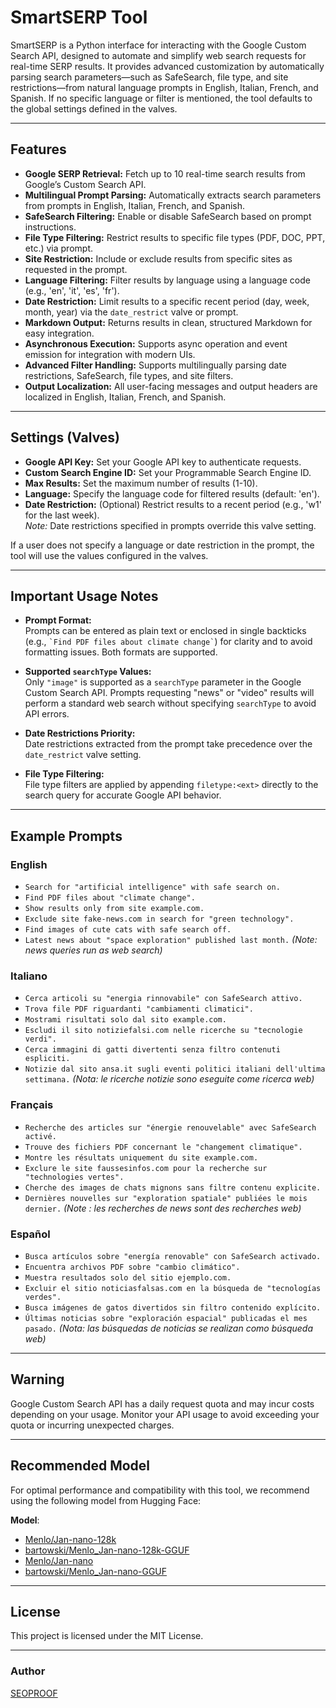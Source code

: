 # SmartSERP Tool

SmartSERP is a Python interface for interacting with the Google Custom Search API, designed to automate and simplify web search requests for real-time SERP results. It provides advanced customization by automatically parsing search parameters—such as SafeSearch, file type, and site restrictions—from natural language prompts in English, Italian, French, and Spanish. If no specific language or filter is mentioned, the tool defaults to the global settings defined in the valves.

---

## Features

- **Google SERP Retrieval:** Fetch up to 10 real-time search results from Google’s Custom Search API.
- **Multilingual Prompt Parsing:** Automatically extracts search parameters from prompts in English, Italian, French, and Spanish.
- **SafeSearch Filtering:** Enable or disable SafeSearch based on prompt instructions.
- **File Type Filtering:** Restrict results to specific file types (PDF, DOC, PPT, etc.) via prompt.
- **Site Restriction:** Include or exclude results from specific sites as requested in the prompt.
- **Language Filtering:** Filter results by language using a language code (e.g., 'en', 'it', 'es', 'fr').
- **Date Restriction:** Limit results to a specific recent period (day, week, month, year) via the `date_restrict` valve or prompt.
- **Markdown Output:** Returns results in clean, structured Markdown for easy integration.
- **Asynchronous Execution:** Supports async operation and event emission for integration with modern UIs.
- **Advanced Filter Handling:** Supports multilingually parsing date restrictions, SafeSearch, file types, and site filters.
- **Output Localization:** All user-facing messages and output headers are localized in English, Italian, French, and Spanish.

---

## Settings (Valves)

- **Google API Key:** Set your Google API key to authenticate requests.
- **Custom Search Engine ID:** Set your Programmable Search Engine ID.
- **Max Results:** Set the maximum number of results (1-10).
- **Language:** Specify the language code for filtered results (default: 'en').
- **Date Restriction:** (Optional) Restrict results to a recent period (e.g., 'w1' for the last week).  
  *Note:* Date restrictions specified in prompts override this valve setting.

If a user does not specify a language or date restriction in the prompt, the tool will use the values configured in the valves.

---

## Important Usage Notes

- **Prompt Format:**  
  Prompts can be entered as plain text or enclosed in single backticks (e.g., `` `Find PDF files about climate change` ``) for clarity and to avoid formatting issues. Both formats are supported.

- **Supported `searchType` Values:**  
  Only `"image"` is supported as a `searchType` parameter in the Google Custom Search API. Prompts requesting "news" or "video" results will perform a standard web search without specifying `searchType` to avoid API errors.

- **Date Restrictions Priority:**  
  Date restrictions extracted from the prompt take precedence over the `date_restrict` valve setting.

- **File Type Filtering:**  
  File type filters are applied by appending `filetype:<ext>` directly to the search query for accurate Google API behavior.

---

## Example Prompts

### English
- `Search for "artificial intelligence" with safe search on.`
- `Find PDF files about "climate change".`
- `Show results only from site example.com.`
- `Exclude site fake-news.com in search for "green technology".`
- `Find images of cute cats with safe search off.`
- `Latest news about "space exploration" published last month.` *(Note: news queries run as web search)*

### Italiano
- `Cerca articoli su "energia rinnovabile" con SafeSearch attivo.`
- `Trova file PDF riguardanti "cambiamenti climatici".`
- `Mostrami risultati solo dal sito example.com.`
- `Escludi il sito notiziefalsi.com nelle ricerche su "tecnologie verdi".`
- `Cerca immagini di gatti divertenti senza filtro contenuti espliciti.`
- `Notizie dal sito ansa.it sugli eventi politici italiani dell'ultima settimana.` *(Nota: le ricerche notizie sono eseguite come ricerca web)*

### Français
- `Recherche des articles sur "énergie renouvelable" avec SafeSearch activé.`
- `Trouve des fichiers PDF concernant le "changement climatique".`
- `Montre les résultats uniquement du site example.com.`
- `Exclure le site faussesinfos.com pour la recherche sur "technologies vertes".`
- `Cherche des images de chats mignons sans filtre contenu explicite.`
- `Dernières nouvelles sur "exploration spatiale" publiées le mois dernier.` *(Note : les recherches de news sont des recherches web)*

### Español
- `Busca artículos sobre "energía renovable" con SafeSearch activado.`
- `Encuentra archivos PDF sobre "cambio climático".`
- `Muestra resultados solo del sitio ejemplo.com.`
- `Excluir el sitio noticiasfalsas.com en la búsqueda de "tecnologías verdes".`
- `Busca imágenes de gatos divertidos sin filtro contenido explícito.`
- `Últimas noticias sobre "exploración espacial" publicadas el mes pasado.` *(Nota: las búsquedas de noticias se realizan como búsqueda web)*

---

## Warning

Google Custom Search API has a daily request quota and may incur costs depending on your usage. Monitor your API usage to avoid exceeding your quota or incurring unexpected charges.

---

## Recommended Model

For optimal performance and compatibility with this tool, we recommend using the following model from Hugging Face:

**Model**:
- [Menlo/Jan-nano-128k](https://huggingface.co/Menlo/Jan-nano-128k) 
- [bartowski/Menlo_Jan-nano-128k-GGUF](https://huggingface.co/bartowski/Menlo_Jan-nano-128k-GGUF)
- [Menlo/Jan-nano](https://huggingface.co/Menlo/Jan-nano) 
- [bartowski/Menlo_Jan-nano-GGUF](https://huggingface.co/bartowski/Menlo_Jan-nano-GGUF)

---

## License

This project is licensed under the MIT License.

---

### Author

[SEOPROOF](https://seoproof.org)

